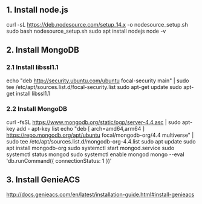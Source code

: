 ## 1. Install node.js
curl -sL https://deb.nodesource.com/setup_14.x -o nodesource_setup.sh
sudo bash nodesource_setup.sh
sudo apt install nodejs
node -v

## 2. Install MongoDB

### 2.1 Install libssl1.1
echo "deb http://security.ubuntu.com/ubuntu focal-security main" | sudo tee /etc/apt/sources.list.d/focal-security.list
sudo apt-get update
sudo apt-get install libssl1.1

### 2.2 Install MongoDB
curl -fsSL https://www.mongodb.org/static/pgp/server-4.4.asc | sudo apt-key add -
apt-key list
echo "deb [ arch=amd64,arm64 ] https://repo.mongodb.org/apt/ubuntu focal/mongodb-org/4.4 multiverse" | sudo tee /etc/apt/sources.list.d/mongodb-org-4.4.list
sudo apt update
sudo apt install mongodb-org
sudo systemctl start mongod.service
sudo systemctl status mongod
sudo systemctl enable mongod
mongo --eval 'db.runCommand({ connectionStatus: 1 })'

## 3. Install GenieACS
http://docs.genieacs.com/en/latest/installation-guide.html#install-genieacs

